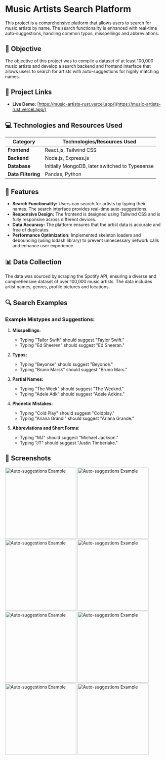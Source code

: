 # Music Artists Search Platform

This project is a comprehensive platform that allows users to search for music artists by name. The search functionality is enhanced with real-time auto-suggestions, handling common typos, misspellings and abbreviations.

## 🎯 Objective
The objective of this project was to compile a dataset of at least 100,000 music artists and develop a search backend and frontend interface that allows users to search for artists with auto-suggestions for highly matching names.

## 🚀 Project Links
- **Live Demo:** [https://music-artists-rust.vercel.app/](https://music-artists-rust.vercel.app/)

## 💻 Technologies and Resources Used

| **Category**         | **Technologies/Resources Used**                    |
|----------------------|----------------------------------------------------|
| **Frontend**         | React.js, Tailwind CSS                             |
| **Backend**          | Node.js, Express.js                                |
| **Database**         | Initially MongoDB, later switched to Typesense     |
| **Data Filtering**   | Pandas, Python                                     |

## 🎨 Features
- **Search Functionality:** Users can search for artists by typing their names. The search interface provides real-time auto-suggestions.
- **Responsive Design:** The frontend is designed using Tailwind CSS and is fully responsive across different devices.
- **Data Accuracy:** The platform ensures that the artist data is accurate and free of duplicates.
- **Performance Optimization:** Implemented skeleton loaders and debouncing (using lodash library) to prevent unnecessary network calls and enhance user experience.

## 📊 Data Collection
The data was sourced by scraping the Spotify API, ensuring a diverse and comprehensive dataset of over 100,000 music artists. The data includes artist names, genres, profile pictures and locations.

## 🔍 Search Examples

### Example Mistypes and Suggestions:
1. **Misspellings:**
   - Typing "Tailor Swift" should suggest "Taylor Swift."
   - Typing "Ed Sheeren" should suggest "Ed Sheeran."

2. **Typos:**
   - Typing "Beyonse" should suggest "Beyoncé."
   - Typing "Bruno Marsk" should suggest "Bruno Mars."

3. **Partial Names:**
   - Typing "The Week" should suggest "The Weeknd."
   - Typing "Adele Adk" should suggest "Adele Adkins."

4. **Phonetic Mistakes:**
   - Typing "Cold Play" should suggest "Coldplay."
   - Typing "Ariana Grandi" should suggest "Ariana Grande."

5. **Abbreviations and Short Forms:**
   - Typing "MJ" should suggest "Michael Jackson."
   - Typing "JT" should suggest "Justin Timberlake."

## 📸 Screenshots

  <img src="https://github.com/user-attachments/assets/1d0b7c34-60dc-48c2-afe0-a3c7866a2234" alt="Auto-suggestions Example" width="230">
  <img src="https://github.com/user-attachments/assets/e9df4319-25b6-48a6-ae0f-b7764e0e6aae" alt="Auto-suggestions Example" width="230">
  <img src="https://github.com/user-attachments/assets/dba8942f-4c11-4a20-9b2f-60abce515da2" alt="Auto-suggestions Example" width="230">
  <img src="https://github.com/user-attachments/assets/6c7629cf-7e1c-455f-90bc-1f1a532f3c6e" alt="Auto-suggestions Example" width="230">
  
  <img src="https://github.com/user-attachments/assets/d35ac95b-5776-4e36-9da0-66021c126cf2" alt="Auto-suggestions Example" width="230">
  <img src="https://github.com/user-attachments/assets/5dc26f2a-ce17-4ce5-aac5-569fcfcd4600" alt="Auto-suggestions Example" width="230">
  <img src="https://github.com/user-attachments/assets/659549a4-2318-4040-9be3-d162ea5cfc89" alt="Auto-suggestions Example" width="230">
  <img src="https://github.com/user-attachments/assets/3e1b1ba7-a60d-4d19-8f0e-bbd6acc83bd0" alt="Auto-suggestions Example" width="230">
